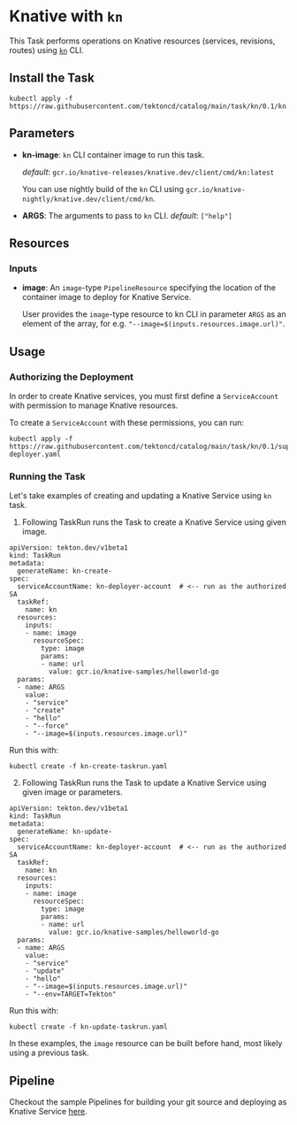 # Knative with `kn`

This Task performs operations on Knative resources (services, revisions, routes) using
[`kn`](https://github.com/knative/client) CLI.

## Install the Task

```
kubectl apply -f https://raw.githubusercontent.com/tektoncd/catalog/main/task/kn/0.1/kn.yaml
```

## Parameters

* **kn-image**: `kn` CLI container image to run this task.

  _default_: `gcr.io/knative-releases/knative.dev/client/cmd/kn:latest`

  You can use nightly build of the `kn` CLI using
  `gcr.io/knative-nightly/knative.dev/client/cmd/kn`.


* **ARGS**: The arguments to pass to `kn` CLI.  _default_: `["help"]`

## Resources

### Inputs

* **image**: An `image`-type `PipelineResource` specifying the location of the
  container image to deploy for Knative Service.

  User provides the `image`-type resource to kn CLI in parameter `ARGS` as an
  element of the array, for e.g. `"--image=$(inputs.resources.image.url)"`.

## Usage

### Authorizing the Deployment

In order to create Knative services, you must first define a `ServiceAccount`
with permission to manage Knative resources.

To create a `ServiceAccount` with these permissions, you can run:

```
kubectl apply -f https://raw.githubusercontent.com/tektoncd/catalog/main/task/kn/0.1/support/kn-deployer.yaml
```

### Running the Task

Let's take examples of creating and updating a Knative Service using `kn` task.

1. Following TaskRun runs the Task to create a Knative Service using given image.

```
apiVersion: tekton.dev/v1beta1
kind: TaskRun
metadata:
  generateName: kn-create-
spec:
  serviceAccountName: kn-deployer-account  # <-- run as the authorized SA
  taskRef:
    name: kn
  resources:
    inputs:
    - name: image
      resourceSpec:
        type: image
        params:
        - name: url
          value: gcr.io/knative-samples/helloworld-go
  params:
  - name: ARGS
    value:
    - "service"
    - "create"
    - "hello"
    - "--force"
    - "--image=$(inputs.resources.image.url)"
```

Run this with:

```
kubectl create -f kn-create-taskrun.yaml
```

2. Following TaskRun runs the Task to update a Knative Service using given image or parameters.

```
apiVersion: tekton.dev/v1beta1
kind: TaskRun
metadata:
  generateName: kn-update-
spec:
  serviceAccountName: kn-deployer-account  # <-- run as the authorized SA
  taskRef:
    name: kn
  resources:
    inputs:
    - name: image
      resourceSpec:
        type: image
        params:
        - name: url
          value: gcr.io/knative-samples/helloworld-go
  params:
  - name: ARGS
    value:
    - "service"
    - "update"
    - "hello"
    - "--image=$(inputs.resources.image.url)"
    - "--env=TARGET=Tekton"
```

Run this with:

```
kubectl create -f kn-update-taskrun.yaml
```

In these examples, the `image` resource can be built before hand, most
likely using a previous task.

## Pipeline
Checkout the sample Pipelines for building your git source and deploying
as Knative Service [here](./knative-dockerfile-deploy/README.md).
